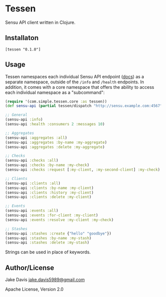 # Tessen
Sensu API client written in Clojure.

## Installaton
`[tessen "0.1.0"]`

## Usage
Tessen namespaces each individual Sensu API endpoint
([docs](http://sensuapp.org/docs/0.12/api)) as a separate namespace, outside of
the `/info` and `/health` endpoints. In addition, it comes with a core
namespace that offers the ability to access each individual namespace as a
"subcommand":

``` clojure
(require '(com.simple.tessen.core :as tessen))
(def sensu-api (partial tessen/dispatch "http://sensu.example.com:4567"))

;; General
(sensu-api :info)
(sensu-api :health :consumers 2 :messages 10)

;; Aggregates
(sensu-api :aggregates :all)
(sensu-api :aggregates :by-name :my-aggregate)
(sensu-api :aggregates :delete :my-aggregate)

;; Checks
(sensu-api :checks :all)
(sensu-api :checks :by-name :my-check)
(sensu-api :checks :request [:my-client, :my-second-client] :my-check)

;; Clients
(sensu-api :clients :all)
(sensu-api :clients :by-name :my-client)
(sensu-api :clients :history :my-client)
(sensu-api :clients :delete :my-client)

;; Events
(sensu-api :events :all)
(sensu-api :events :for-client :my-client)
(sensu-api :events :resolve :my-client :my-check)

;; Stashes
(sensu-api :stashes :create {"hello" "goodbye"})
(sensu-api :stashes :by-name :my-stash)
(sensu-api :stashes :delete :my-stash)
```

Strings can be used in place of keywords.

## Author/License
Jake Davis <jake.davis5989@gmail.com>

Apache License, Version 2.0
